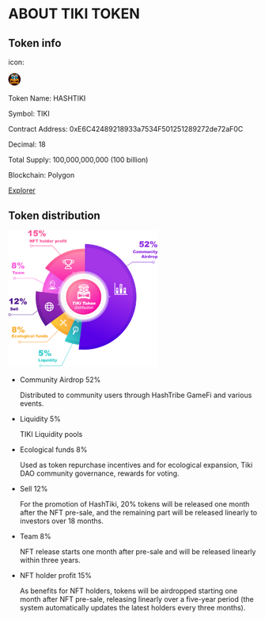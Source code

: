 # ABOUT TIKI TOKEN

## Token info

icon: 

<div  align="left">    
<img src=./img/HASHTIKI_ICON.png  width=5% />
</div>

Token Name: HASHTIKI

Symbol: TIKI

Contract Address:  0xE6C42489218933a7534F501251289272de72aF0C

Decimal: 18

Total Supply: 100,000,000,000 (100 billion) 

Blockchain: Polygon

[Explorer](https://polygonscan.com/token/0xE6C42489218933a7534F501251289272de72aF0C)





## Token distribution
<div  align="left">    
<img src=./img/tiki-token-gov-dis.png  width=60% />
</div>







- Community Airdrop 52%

  Distributed to community users through HashTribe GameFi and various events. 



- Liquidity 5%

  TIKI Liquidity pools



- Ecological funds 8%

  Used as token repurchase incentives and for ecological expansion, Tiki DAO community governance, rewards for voting.  



- Sell 12% 

  For the promotion of HashTiki, 20% tokens will be released one month after the NFT pre-sale, and the remaining part will be released linearly to investors over 18 months.



- Team 8%

  NFT release starts one month after pre-sale and will be released linearly within three years.



- NFT holder profit 15%

  As benefits for NFT holders, tokens will be airdropped starting one month after NFT pre-sale, releasing linearly over a five-year period (the system automatically updates the latest holders every three months).

